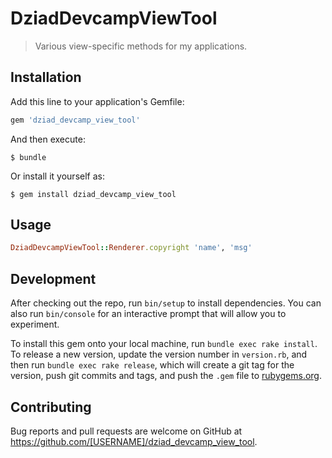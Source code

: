 # DziadDevcampViewTool

> Various view-specific methods for my applications.

## Installation

Add this line to your application's Gemfile:

```ruby
gem 'dziad_devcamp_view_tool'
```

And then execute:

    $ bundle

Or install it yourself as:

    $ gem install dziad_devcamp_view_tool

## Usage

```ruby
DziadDevcampViewTool::Renderer.copyright 'name', 'msg'
```

## Development

After checking out the repo, run `bin/setup` to install dependencies. You can also run `bin/console` for an interactive prompt that will allow you to experiment.

To install this gem onto your local machine, run `bundle exec rake install`. To release a new version, update the version number in `version.rb`, and then run `bundle exec rake release`, which will create a git tag for the version, push git commits and tags, and push the `.gem` file to [rubygems.org](https://rubygems.org).

## Contributing

Bug reports and pull requests are welcome on GitHub at https://github.com/[USERNAME]/dziad_devcamp_view_tool.
